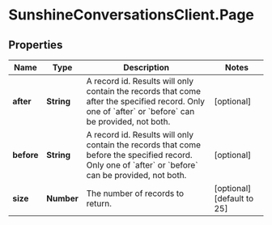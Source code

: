 # SunshineConversationsClient.Page

## Properties

Name | Type | Description | Notes
------------ | ------------- | ------------- | -------------
**after** | **String** | A record id. Results will only contain the records that come after the specified record.  Only one of &#x60;after&#x60; or &#x60;before&#x60; can be provided, not both.  | [optional] 
**before** | **String** | A record id. Results will only contain the records that come before the specified record. Only one of &#x60;after&#x60; or &#x60;before&#x60; can be provided, not both.  | [optional] 
**size** | **Number** | The number of records to return. | [optional] [default to 25]


